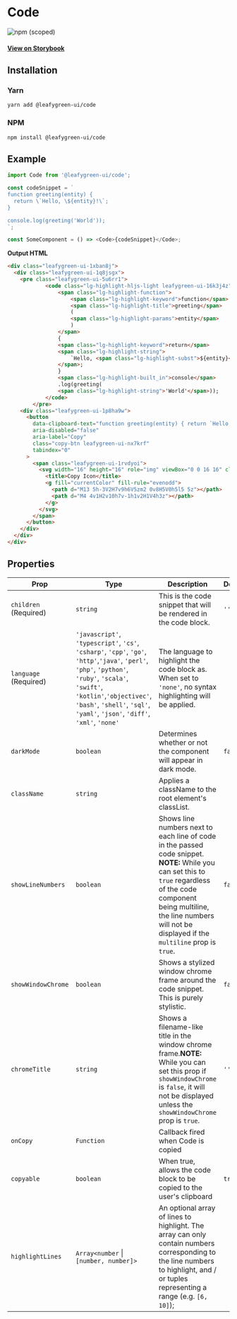 # Code

![npm (scoped)](https://img.shields.io/npm/v/@leafygreen-ui/code.svg)

#### [View on Storybook](https://mongodb.github.io/leafygreen-ui/?path=/story/code--multiline)

## Installation

### Yarn

```shell
yarn add @leafygreen-ui/code
```

### NPM

```shell
npm install @leafygreen-ui/code
```

## Example

```js
import Code from '@leafygreen-ui/code';

const codeSnippet = `
function greeting(entity) {
  return \`Hello, \${entity}!\`;
}

console.log(greeting('World'));
`;

const SomeComponent = () => <Code>{codeSnippet}</Code>;
```

**Output HTML**

```html
<div class="leafygreen-ui-1xban8j">
  <div class="leafygreen-ui-1q8jsgx">
    <pre class="leafygreen-ui-5u6rr1">
			<code class="lg-highlight-hljs-light leafygreen-ui-16k3j4z">
				<span class="lg-highlight-function">
					<span class="lg-highlight-keyword">function</span>
					<span class="lg-highlight-title">greeting</span>
					(
					<span class="lg-highlight-params">entity</span>
					)
				</span>
				{
				<span class="lg-highlight-keyword">return</span>
				<span class="lg-highlight-string">
					`Hello, <span class="lg-highlight-subst">${entity}</span>!`
				</span>;
				}
				<span class="lg-highlight-built_in">console</span>
				.log(greeting(
				<span class="lg-highlight-string">'World'</span>));
			</code>
		</pre>
    <div class="leafygreen-ui-1p8ha9w">
      <button
        data-clipboard-text="function greeting(entity) { return `Hello, ${entity}!`; } console.log(greeting('World'));"
        aria-disabled="false"
        aria-label="Copy"
        class="copy-btn leafygreen-ui-nx7krf"
        tabindex="0"
      >
        <span class="leafygreen-ui-1rvdyoi">
          <svg width="16" height="16" role="img" viewBox="0 0 16 16" class="">
            <title>Copy Icon</title>
            <g fill="currentColor" fill-rule="evenodd">
              <path d="M13 5h-3V2H7v9h6V5zm2 0v8H5V0h5l5 5z"></path>
              <path d="M4 4v1H2v10h7v-1h1v2H1V4h3z"></path>
            </g>
          </svg>
        </span>
      </button>
    </div>
  </div>
</div>
```

## Properties

| Prop                  | Type                                                                                                                                                                                                                                                            | Description                                                                                                                                                                                                                                     | Default |
| --------------------- | --------------------------------------------------------------------------------------------------------------------------------------------------------------------------------------------------------------------------------------------------------------- | ----------------------------------------------------------------------------------------------------------------------------------------------------------------------------------------------------------------------------------------------- | ------- |
| `children` (Required) | `string`                                                                                                                                                                                                                                                        | This is the code snippet that will be rendered in the code block.                                                                                                                                                                               | `''`    |
| `language` (Required) | `'javascript'`, `'typescript'`, `'cs'`, `'csharp'`, `'cpp'`, `'go'`, `'http'`,`'java'`, `'perl'`, `'php'`, `'python'`, `'ruby'`, `'scala'`, `'swift'`, `'kotlin'`,`'objectivec'`, `'bash'`, `'shell'`, `'sql'`, `'yaml'`, `'json'`, `'diff'`, `'xml'`, `'none'` | The language to highlight the code block as. When set to `'none'`, no syntax highlighting will be applied.                                                                                                                                      |         |
| `darkMode`            | `boolean`                                                                                                                                                                                                                                                       | Determines whether or not the component will appear in dark mode.                                                                                                                                                                               | `false` |
| `className`           | `string`                                                                                                                                                                                                                                                        | Applies a className to the root element's classList.                                                                                                                                                                                            |         |
| `showLineNumbers`     | `boolean`                                                                                                                                                                                                                                                       | Shows line numbers next to each line of code in the passed code snippet. **NOTE:** While you can set this to `true` regardless of the code component being multiline, the line numbers will not be displayed if the `multiline` prop is `true`. | `false` |
| `showWindowChrome`    | `boolean`                                                                                                                                                                                                                                                       | Shows a stylized window chrome frame around the code snippet. This is purely stylistic.                                                                                                                                                         | `false` |
| `chromeTitle`         | `string`                                                                                                                                                                                                                                                        | Shows a filename-like title in the window chrome frame.**NOTE:** While you can set this prop if `showWindowChrome` is `false`, it will not be displayed unless the `showWindowChrome` prop is `true`.                                           | `''`    |
| `onCopy`              | `Function`                                                                                                                                                                                                                                                      | Callback fired when Code is copied                                                                                                                                                                                                              |         |
| `copyable`            | `boolean`                                                                                                                                                                                                                                                       | When true, allows the code block to be copied to the user's clipboard                                                                                                                                                                           | `true`  |
| `highlightLines`      | `Array<number` \| `[number, number]>`                                                                                                                                                                                                                           | An optional array of lines to highlight. The array can only contain numbers corresponding to the line numbers to highlight, and / or tuples representing a range (e.g. `[6, 10]`);                                                              |         |
